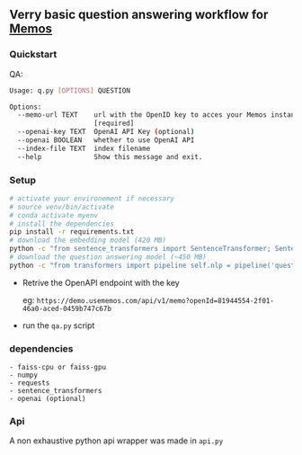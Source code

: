 ## Verry basic question answering workflow for [Memos](usememos.com)


### Quickstart
QA:
```bash
Usage: q.py [OPTIONS] QUESTION

Options:
  --memo-url TEXT    url with the OpenID key to acces your Memos instance 
                     [required]
  --openai-key TEXT  OpenAI API Key (optional)
  --openai BOOLEAN   whether to use OpenAI API
  --index-file TEXT  index filename
  --help             Show this message and exit.
```
### Setup

```bash
# activate your environement if necessary
# source venv/bin/activate
# conda activate myenv
# install the dependencies
pip install -r requirements.txt 
# download the embedding model (420 MB)
python -c "from sentence_transformers import SentenceTransformer; SentenceTransformer('all-mpnet-base-v2')" 
# download the question answering model (~450 MB)
python -c "from transformers import pipeline self.nlp = pipeline('question-answering', model='deepset/roberta-base-squad2', tokenizer='deepset/roberta-base-squad2')" 
```

- Retrive the OpenAPI endpoint with the key

    eg: `https://demo.usememos.com/api/v1/memo?openId=81944554-2f01-46a0-aced-0459b747c67b`

- run the `qa.py` script

### dependencies
```
- faiss-cpu or faiss-gpu
- numpy
- requests
- sentence_transformers
- openai (optional)
```

### Api
A non exhaustive python api wrapper was made in `api.py`